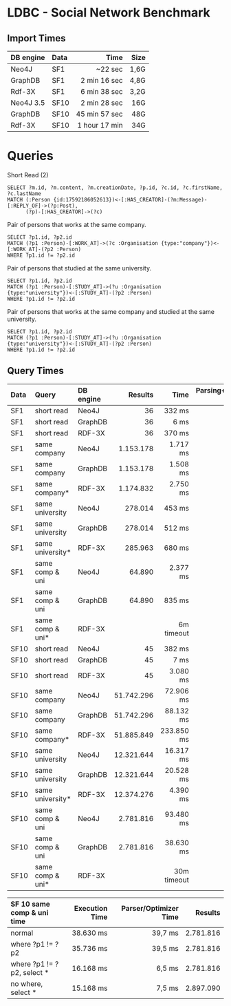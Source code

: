 # LDBC - Social Network Benchmark

## Import Times
| DB engine | Data | Time          | Size |
|:----------|:-----|--------------:|-----:|
| Neo4J     | SF1  |       ~22 sec | 1,6G |
| GraphDB   | SF1  |  2 min 16 sec | 4,8G |
| Rdf-3X    | SF1  |  6 min 38 sec | 3,2G |
| Neo4J 3.5 | SF10 |  2 min 28 sec | 16G  |
| GraphDB   | SF10 | 45 min 57 sec | 48G  |
| Rdf-3X    | SF10 | 1 hour 17 min | 34G  |


# Queries
Short Read (2)
```
SELECT ?m.id, ?m.content, ?m.creationDate, ?p.id, ?c.id, ?c.firstName, ?c.lastName
MATCH (:Person {id:17592186052613})<-[:HAS_CREATOR]-(?m:Message)-[:REPLY_OF]->(?p:Post),
      (?p)-[:HAS_CREATOR]->(?c)
```

Pair of persons that works at the same company.
```
SELECT ?p1.id, ?p2.id
MATCH (?p1 :Person)-[:WORK_AT]->(?c :Organisation {type:"company"})<-[:WORK_AT]-(?p2 :Person)
WHERE ?p1.id != ?p2.id
```

Pair of persons that studied at the same university.
```
SELECT ?p1.id, ?p2.id
MATCH (?p1 :Person)-[:STUDY_AT]->(?u :Organisation {type:"university"})<-[:STUDY_AT]-(?p2 :Person)
WHERE ?p1.id != ?p2.id
```

Pair of persons that works at the same company and studied at the same university.
```
SELECT ?p1.id, ?p2.id
MATCH (?p1 :Person)-[:STUDY_AT]->(?u :Organisation {type:"university"})<-[:STUDY_AT]-(?p2 :Person)
WHERE ?p1.id != ?p2.id
```

## Query Times

| Data | Query            | DB engine | Results    | Time        | Parsing+Optimizer Time |
|:-----|:-----------------|:----------|-----------:|------------:|-----------------------:|
| SF1  | short read       | Neo4J     |         36 |      332 ms |
| SF1  | short read       | GraphDB   |         36 |        6 ms | 117 ms
| SF1  | short read       | RDF-3X    |         36 |      370 ms |
| SF1  | same company     | Neo4J     |  1.153.178 |    1.717 ms |
| SF1  | same company     | GraphDB   |  1.153.178 |    1.508 ms |  1,3 ms
| SF1  | same company*    | RDF-3X    |  1.174.832 |    2.750 ms |
| SF1  | same university  | Neo4J     |    278.014 |      453 ms |
| SF1  | same university  | GraphDB   |    278.014 |      512 ms |  1,3 ms
| SF1  | same university* | RDF-3X    |    285.963 |      680 ms |
| SF1  | same comp & uni  | Neo4J     |     64.890 |    2.377 ms |
| SF1  | same comp & uni  | GraphDB   |     64.890 |      835 ms | 20,7 ms
| SF1  | same comp & uni* | RDF-3X    |            |  6m timeout |
| SF10 | short read       | Neo4J     |         45 |      382 ms |
| SF10 | short read       | GraphDB   |         45 |        7 ms | 119 ms
| SF10 | short read       | RDF-3X    |         45 |    3.080 ms |
| SF10 | same company     | Neo4J     | 51.742.296 |   72.906 ms |
| SF10 | same company     | GraphDB   | 51.742.296 |   88.132 ms | 3,0 ms
| SF10 | same company*    | RDF-3X    | 51.885.849 |  233.850 ms |
| SF10 | same university  | Neo4J     | 12.321.644 |   16.317 ms |
| SF10 | same university  | GraphDB   | 12.321.644 |   20.528 ms | 1,9 ms
| SF10 | same university* | RDF-3X    | 12.374.276 |    4.390 ms |
| SF10 | same comp & uni  | Neo4J     |  2.781.816 |   93.480 ms |
| SF10 | same comp & uni  | GraphDB   |  2.781.816 |   38.630 ms | 39,7 ms
| SF10 | same comp & uni* | RDF-3X    |            | 30m timeout |


| SF 10 same comp & uni time | Execution Time | Parser/Optimizer Time | Results    |
|:---------------------------|---------------:|----------------------:|-----------:|
| normal                     |   38.630 ms    |  39,7 ms              |  2.781.816 |
| where ?p1 != ?p2           |   35.736 ms    |  39,5 ms              |  2.781.816 |
| where ?p1 != ?p2, select * |   16.168 ms    |   6,5 ms              |  2.781.816 |
| no where, select *         |   15.168 ms    |   7,5 ms              |  2.897.090 |